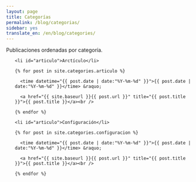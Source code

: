 ```yaml
---
layout: page
title: Categorías
permalink: /blog/categorias/
sidebar: yes
translate_en: /en/blog/categories/
---
```


Publicaciones ordenadas por categoría.

<ul class="tags-box">

    <li id="articulo">Arctículo</li>

    {% for post in site.categories.articulo %}

      <time datetime="{{ post.date | date:"%Y-%m-%d" }}">{{ post.date | date:"%Y-%m-%d" }}</time> &raquo;

      <a href="{{ site.baseurl }}{{ post.url }}" title="{{ post.title }}">{{ post.title }}</a><br />
    
    {% endfor %}

    <li id="articulo">Configuración</li>

    {% for post in site.categories.configuracion %}

      <time datetime="{{ post.date | date:"%Y-%m-%d" }}">{{ post.date | date:"%Y-%m-%d" }}</time> &raquo;

      <a href="{{ site.baseurl }}{{ post.url }}" title="{{ post.title }}">{{ post.title }}</a><br />
    
    {% endfor %}

</ul>